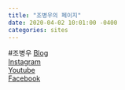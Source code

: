 ```yaml
---
title: "조병우의 페이지"
date: 2020-04-02 10:01:00 -0400
categories: sites
---
```


#조병우
[Blog](https://byungwoojoe.github.io/)   
[Instagram](https://www.instagram.com/byungwoo_joe/)   
[Youtube](http://youtube.com/byungwoojoe)   
[Facebook](https://www.facebook.com/byungwoo.joe)
